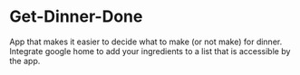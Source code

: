 # Get-Dinner-Done
App that makes it easier to decide what to make (or not make) for dinner. Integrate google home to add your ingredients to a list that is accessible by the app.
